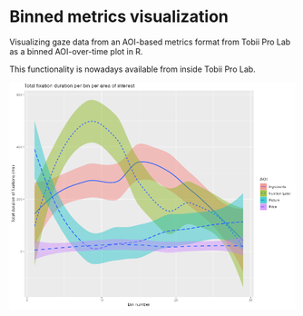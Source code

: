 # Binned metrics visualization

Visualizing gaze data from an AOI-based metrics format from Tobii Pro Lab as a binned AOI-over-time plot in R.

This functionality is nowadays available from inside Tobii Pro Lab.

![binned AOI-over-time plot with some smoothing](example_plot.png)
